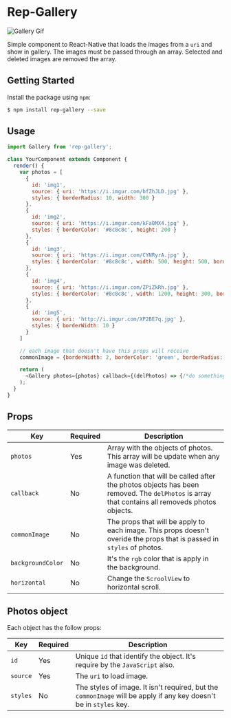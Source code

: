 # Rep-Gallery
![Gallery Gif](https://i.ibb.co/xf7LbTL/rep-gallery-0-2-0.gif)

Simple component to React-Native that loads the images from a `uri` and show in gallery. The images must be passed through an array. Selected and deleted images are removed the array.

## Getting Started
Install the package using `npm`:

```bash
$ npm install rep-gallery --save
```

## Usage

```javascript
import Gallery from 'rep-gallery';

class YourComponent extends Component {
  render() {
    var photos = [
      {
        id: 'img1',
        source: { uri: 'https://i.imgur.com/bfZhJLD.jpg' },
        styles: { borderRadius: 10, width: 300 }
      },
      {
        id: 'img2',
        source: { uri: 'https://i.imgur.com/kFa0MX4.jpg' },
        styles: { borderColor: '#8c8c8c', height: 200 }
      },
      {
        id: 'img3',
        source: { uri: 'https://i.imgur.com/CYNRyrA.jpg' },
        styles: { borderColor: '#8c8c8c', width: 500, height: 500, borderWidth: 5, borderRadius: 10 }
      },
      {
        id: 'img4',
        source: { uri: 'https://i.imgur.com/ZPiZkRh.jpg' },
        styles: { borderColor: '#8c8c8c', width: 1200, height: 300, borderWidth: 2,borderRadius: 50 }
      },
      {
        id: 'img5',
        source: { uri: 'http://i.imgur.com/XP2BE7q.jpg' },
        styles: { borderWidth: 10 }
      }
    ]

    // each image that doesn't have this props will receive
    commonImage = {borderWidth: 2, borderColor: 'green', borderRadius: 5, width: 400, height: 250}

    return (
      <Gallery photos={photos} callback={(delPhotos) => {/*do something*/}} commonImage={commonImage} />
    );
  }
}
```

## Props

| Key | Required | Description |
|-----|----------|-------------|
| `photos` | Yes | Array with the objects of photos. This array will be update when any image was deleted. |
| `callback` | No | A function that will be called after the photos objects has been removed. The `delPhotos` is array that contains all removeds photos objects. |
| `commonImage` | No | The props that will be apply to each image. This props doesn't overide the props that is passed in `styles` of photos. |
| `backgroundColor` | No | It's the `rgb` color that is apply in the background. |
| `horizontal` | No | Change the `ScroolView` to horizontal scroll. |

## Photos object
Each object has the follow props:

| Key             | Required   | Description |
|-----------------|--------------------------------------------------------------------------------------------|----|
| `id` | Yes | Unique `id` that identify the object. It's require by the `JavaScript` also. |
| `source` | Yes | The `uri` to load image. |
| `styles` | No | The styles of image. It isn't required, but the `commonImage` will be apply if any key doesn't be in `styles` key. |

